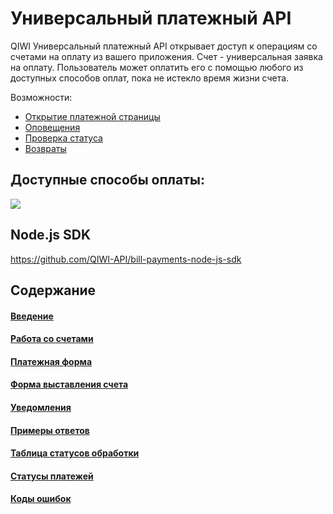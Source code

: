 
# Универсальный платежный API 

QIWI Универсальный платежный API открывает доступ к операциям со счетами на оплату из вашего приложения. Счет - универсальная заявка на оплату. Пользователь может оплатить его с помощью любого из доступных способов оплат, пока не истекло время жизни счета. 

Возможности:
* [Открытие платежной страницы](#http)
* [Оповещения](#notification)
* [Проверка статуса](#invoice-status)
* [Возвраты](#cancel)


## Доступные способы оплаты:

<img src="https://corp.qiwi.com/dam/jcr:a1566862-7c83-4a6b-89ec-276954bd8ee7/method_main.png"/>

## Node.js SDK

https://github.com/QIWI-API/bill-payments-node-js-sdk


## Содержание
#### [Введение](https://github.com/QIWI-API/bill-payments-docs/blob/master/bill-payments_ru.html.md)
#### [Работа со счетами](https://github.com/QIWI-API/bill-payments-docs/blob/master/bill-payments_ru.html.md)
#### [Платежная форма](https://github.com/QIWI-API/bill-payments-docs/blob/master/bill-payments_ru.html.md)
#### [Форма выставления счета](https://github.com/QIWI-API/bill-payments-docs/blob/master/bill-payments_ru.html.md)
#### [Уведомления](https://github.com/QIWI-API/bill-payments-docs/blob/master/bill-payments_ru.html.md)
#### [Примеры ответов](https://github.com/QIWI-API/bill-payments-docs/blob/master/bill-payments_ru.html.md)
#### [Таблица статусов обработки](https://github.com/QIWI-API/bill-payments-docs/blob/master/bill-payments_ru.html.md)
#### [Статусы платежей](https://github.com/QIWI-API/bill-payments-docs/blob/master/bill-payments_ru.html.md)
#### [Коды ошибок](https://github.com/QIWI-API/bill-payments-docs/blob/master/bill-payments_ru.html.md)





